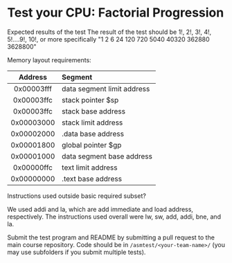 # Test your CPU: Factorial Progression

Expected results of the test
The result of the test should be 1!, 2!, 3!, 4!, 5!....9!, 10!, or more specifically "1 2 6 24 120 720 5040 40320 362880 3628800"

Memory layout requirements:

| Address   | Segment                    |
|:---------:|:---------------------------|
|0x00003fff | data segment limit address |
|0x00003ffc | stack pointer $sp          |
|0x00003ffc | stack base address         |
|0x00003000 | stack limit address        |
|0x00002000 | .data base address         |
|0x00001800 | global pointer $gp         |
|0x00001000 | data segment base address  |
|0x00000ffc | text limit address         |
|0x00000000 | .text base address         |


Instructions used outside basic required subset? 

We used addi and la, which are add immediate and load address, respectively. The instructions used overall were lw, sw, add, addi, bne, and la.

Submit the test program and README by submitting a pull request to the main course repository. Code should be in `/asmtest/<your-team-name>/` (you may use subfolders if you submit multiple tests).

